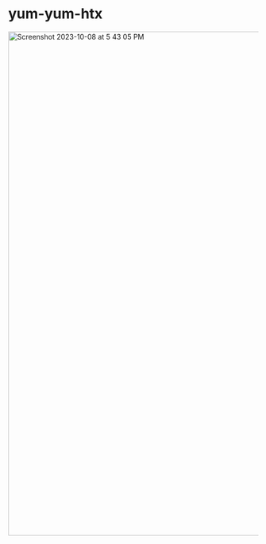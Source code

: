 # yum-yum-htx
<img width="1017" alt="Screenshot 2023-10-08 at 5 43 05 PM" src="https://github.com/Joseph-WhiteSWE/yum-yum-htx/assets/122577026/fb5ca16b-872d-4fb9-8393-59c51c07d1a7">
